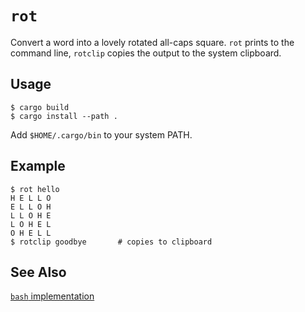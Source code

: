 # `rot`

Convert a word into a lovely rotated all-caps square. `rot` prints to the command line, `rotclip` copies the output to the system clipboard.

## Usage

```
$ cargo build
$ cargo install --path .
```

Add `$HOME/.cargo/bin` to your system PATH.

## Example

```
$ rot hello
H E L L O
E L L O H
L L O H E
L O H E L
O H E L L
$ rotclip goodbye       # copies to clipboard 
```

## See Also

[`bash` implementation](https://github.com/sarangjo/dotfiles/blob/main/bash/.bash_aliases#L70)
